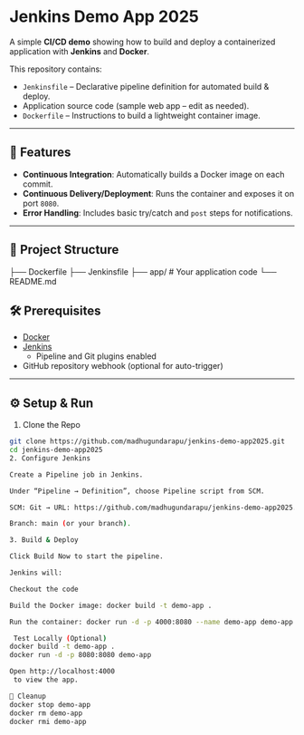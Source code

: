 # Jenkins Demo App 2025

A simple **CI/CD demo** showing how to build and deploy a containerized application with **Jenkins** and **Docker**.

This repository contains:
* `Jenkinsfile` – Declarative pipeline definition for automated build & deploy.
* Application source code (sample web app – edit as needed).
* `Dockerfile` – Instructions to build a lightweight container image.

---

## 🚀 Features
- **Continuous Integration**: Automatically builds a Docker image on each commit.
- **Continuous Delivery/Deployment**: Runs the container and exposes it on port `8080`.
- **Error Handling**: Includes basic try/catch and `post` steps for notifications.

---

## 📂 Project Structure

├── Dockerfile
├── Jenkinsfile
├── app/ # Your application code
└── README.md



## 🛠️ Prerequisites
* [Docker](https://docs.docker.com/get-docker/)
* [Jenkins](https://www.jenkins.io/download/)
    * Pipeline and Git plugins enabled
* GitHub repository webhook (optional for auto-trigger)

---

## ⚙️ Setup & Run

1. Clone the Repo
```bash
git clone https://github.com/madhugundarapu/jenkins-demo-app2025.git
cd jenkins-demo-app2025
2. Configure Jenkins

Create a Pipeline job in Jenkins.

Under “Pipeline → Definition”, choose Pipeline script from SCM.

SCM: Git → URL: https://github.com/madhugundarapu/jenkins-demo-app2025.git.

Branch: main (or your branch).

3. Build & Deploy

Click Build Now to start the pipeline.

Jenkins will:

Checkout the code

Build the Docker image: docker build -t demo-app .

Run the container: docker run -d -p 4000:8080 --name demo-app demo-app

 Test Locally (Optional)
docker build -t demo-app .
docker run -d -p 8080:8080 demo-app

Open http://localhost:4000
 to view the app.

🧹 Cleanup
docker stop demo-app
docker rm demo-app
docker rmi demo-app
